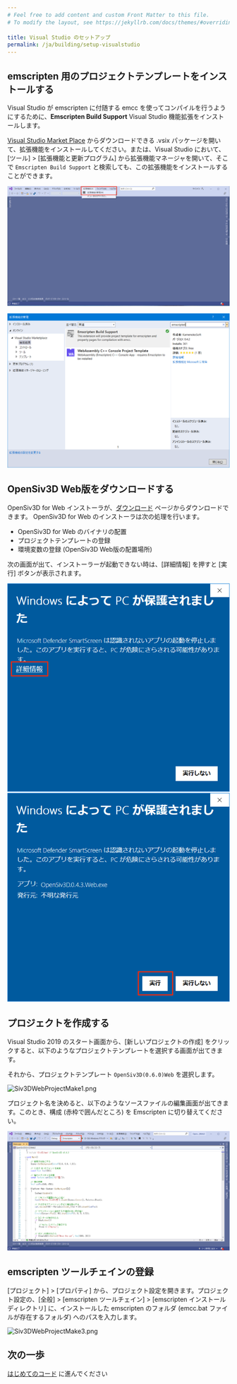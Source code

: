 ```yaml
---
# Feel free to add content and custom Front Matter to this file.
# To modify the layout, see https://jekyllrb.com/docs/themes/#overriding-theme-defaults

title: Visual Studio のセットアップ
permalink: /ja/building/setup-visualstudio
---
```


## emscripten 用のプロジェクトテンプレートをインストールする

Visual Studio が emscripten に付随する emcc を使ってコンパイルを行うようにするために、**Emscripten Build Support** Visual Studio 機能拡張をインストールします。

[Visual Studio Market Place](https://marketplace.visualstudio.com/items?itemName=KamenokoSoft.emscriptenproj1) からダウンロードできる .vsix パッケージを開いて、拡張機能をインストールしてください。または、Visual Studio において、[ツール] > [拡張機能と更新プログラム] から拡張機能マネージャを開いて、そこで `Emscripten Build Support` と検索しても、この拡張機能をインストールすることができます。

![VSExtMgr0.png](/assets/img/building/setup-visualstudio/setup-vs-ext-1.png)

![VSExtMgr1.png](/assets/img/building/setup-visualstudio/setup-vs-ext-2.png)

## OpenSiv3D Web版をダウンロードする

OpenSiv3D for Web インストーラが、[ダウンロード](/ja/download) ページからダウンロードできます。
OpenSiv3D for Web のインストーラは次の処理を行います。

- OpenSiv3D for Web のバイナリの配置
- プロジェクトテンプレートの登録
- 環境変数の登録 (OpenSiv3D Web版の配置場所)

次の画面が出て、インストーラーが起動できない時は、\[詳細情報\] を押すと \[実行\] ボタンが表示されます。

![SmartScreen1](/assets/img/building/setup-visualstudio/smart-screen-guard-1.png)
![SmartScreen2](/assets/img/building/setup-visualstudio/smart-screen-guard-2.png)

## プロジェクトを作成する

Visual Studio 2019 のスタート画面から、[新しいプロジェクトの作成] をクリックすると、以下のようなプロジェクトテンプレートを選択する画面が出てきます。

それから、プロジェクトテンプレート `OpenSiv3D(0.6.0)Web` を選択します。

![Siv3DWebProjectMake1.png](https://qiita-image-store.s3.ap-northeast-1.amazonaws.com/0/158514/825bb82c-823f-8f7d-48da-a472a7c55a59.png)

プロジェクト名を決めると、以下のようなソースファイルの編集画面が出てきます。このとき、構成 (赤枠で囲んだところ) を Emscripten に切り替えてください。

![Siv3DWebProjectMake2.png](/assets/img/building/setup-visualstudio/setup-vs-platform.png)

## emscripten ツールチェインの登録

[プロジェクト] > [プロパティ] から、プロジェクト設定を開きます。プロジェクト設定の、[全般] > [emscripten ツールチェイン] > [emscripten インストールディレクトリ] に、インストールした emscripten のフォルダ (emcc.bat ファイルが存在するフォルダ) へのパスを入力します。

![Siv3DWebProjectMake3.png](https://qiita-image-store.s3.ap-northeast-1.amazonaws.com/0/158514/74993f9c-8ff4-e500-3521-8f0e7748a403.png)

## 次の一歩

[はじめてのコード](writing-code) に進んでください
